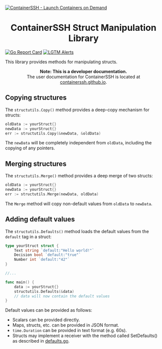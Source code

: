 [![ContainerSSH - Launch Containers on Demand](https://containerssh.github.io/images/logo-for-embedding.svg)](https://containerssh.github.io/)

<!--suppress HtmlDeprecatedAttribute -->
<h1 align="center">ContainerSSH Struct Manipulation Library</h1>

[![Go Report Card](https://goreportcard.com/badge/github.com/containerssh/structutils?style=for-the-badge)](https://goreportcard.com/report/github.com/containerssh/library-template)
[![LGTM Alerts](https://img.shields.io/lgtm/alerts/github/ContainerSSH/structutils?style=for-the-badge)](https://lgtm.com/projects/g/ContainerSSH/library-template/)

This library provides methods for manipulating structs.

<p align="center"><strong>Note: This is a developer documentation.</strong><br />The user documentation for ContainerSSH is located at <a href="https://containerssh.github.io">containerssh.github.io</a>.</p>

## Copying structures

The `structutils.Copy()` method provides a deep-copy mechanism for structs:

```go
oldData := yourStruct{}
newData := yourStruct{}
err := structutils.Copy(&newData, &oldData)
```

The `newData` will be completely independent from `oldData`, including the copying of any pointers.

## Merging structures

The `structutils.Merge()` method provides a deep merge of two structs:

```go
oldData := yourStruct{}
newData := yourStruct{}
err := structutils.Merge(newData, oldData)
```

The `Merge` method will copy non-default values from `oldData` to `newData`.

## Adding default values

The `structutils.Defaults()` method loads the default values from the `default` tag in a struct:

```go
type yourStruct struct {
	Text string `default:"Hello world!"`
	Decision bool `default:"true"`
	Number int `default:"42"`
}

//...

func main() {
    data := yourStruct{}
    structutils.Defaults(&data)
    // data will now contain the default values
}
```

Default values can be provided as follows:

- Scalars can be provided directly.
- Maps, structs, etc. can be provided in JSON format.
- `time.Duration` can be provided in text format (e.g. 60s).
- Structs may implement a receiver with the method called SetDefaults() as described in [defaults.go](defaults.go).